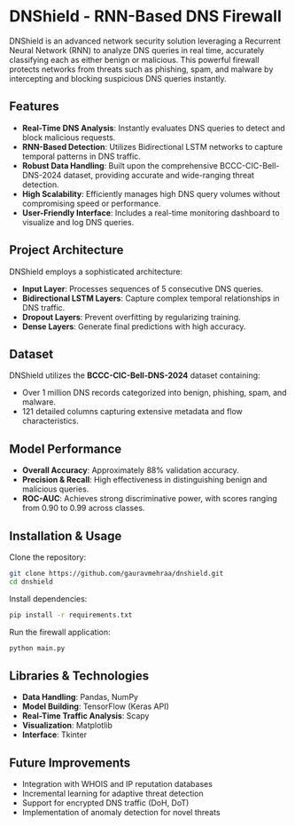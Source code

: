 # DNShield - RNN-Based DNS Firewall

DNShield is an advanced network security solution leveraging a Recurrent Neural Network (RNN) to analyze DNS queries in real time, accurately classifying each as either benign or malicious. This powerful firewall protects networks from threats such as phishing, spam, and malware by intercepting and blocking suspicious DNS queries instantly.

## Features
- **Real-Time DNS Analysis**: Instantly evaluates DNS queries to detect and block malicious requests.
- **RNN-Based Detection**: Utilizes Bidirectional LSTM networks to capture temporal patterns in DNS traffic.
- **Robust Data Handling**: Built upon the comprehensive BCCC-CIC-Bell-DNS-2024 dataset, providing accurate and wide-ranging threat detection.
- **High Scalability**: Efficiently manages high DNS query volumes without compromising speed or performance.
- **User-Friendly Interface**: Includes a real-time monitoring dashboard to visualize and log DNS queries.

## Project Architecture

DNShield employs a sophisticated architecture:
- **Input Layer**: Processes sequences of 5 consecutive DNS queries.
- **Bidirectional LSTM Layers**: Capture complex temporal relationships in DNS traffic.
- **Dropout Layers**: Prevent overfitting by regularizing training.
- **Dense Layers**: Generate final predictions with high accuracy.

## Dataset

DNShield utilizes the **BCCC-CIC-Bell-DNS-2024** dataset containing:
- Over 1 million DNS records categorized into benign, phishing, spam, and malware.
- 121 detailed columns capturing extensive metadata and flow characteristics.

## Model Performance

- **Overall Accuracy**: Approximately 88% validation accuracy.
- **Precision & Recall**: High effectiveness in distinguishing benign and malicious queries.
- **ROC-AUC**: Achieves strong discriminative power, with scores ranging from 0.90 to 0.99 across classes.

## Installation & Usage

Clone the repository:
```bash
git clone https://github.com/gauravmehraa/dnshield.git
cd dnshield
```

Install dependencies:
```bash
pip install -r requirements.txt
```
Run the firewall application:
```bash
python main.py
```

## Libraries & Technologies
- **Data Handling**: Pandas, NumPy
- **Model Building**: TensorFlow (Keras API)
- **Real-Time Traffic Analysis**: Scapy
- **Visualization**: Matplotlib
- **Interface**: Tkinter

## Future Improvements
- Integration with WHOIS and IP reputation databases
- Incremental learning for adaptive threat detection
- Support for encrypted DNS traffic (DoH, DoT)
- Implementation of anomaly detection for novel threats
